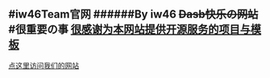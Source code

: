 #iw46Team官网
######By iw46
~~Dasb快乐の网站~~
#很重要の事
<u>很感谢为本网站提供开源服务的项目与模板</u>
---
[点这里访问我们的网站](https://iw46teamcn.github.io/)
